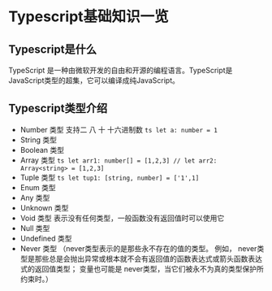 # Typescript基础知识一览
## Typescript是什么
TypeScript 是一种由微软开发的自由和开源的编程语言。TypeScript是JavaScript类型的超集，它可以编译成纯JavaScript。

## Typescript类型介绍

- Number 类型 支持二 八 十 十六进制数
`ts
    let a: number = 1
`
- String 类型
- Boolean 类型
- Array 类型
`ts
let arr1: number[] = [1,2,3]
// let arr2: Array<string> = [1,2,3]
`
- Tuple 类型
`ts
let tup1: [string, number] = ['1',1]
`
- Enum 类型
- Any 类型
- Unknown 类型 
- Void 类型 表示没有任何类型，一般函数没有返回值时可以使用它
- Null 类型
- Undefined 类型
- Never 类型 （never类型表示的是那些永不存在的值的类型。 例如， never类型是那些总是会抛出异常或根本就不会有返回值的函数表达式或箭头函数表达式的返回值类型； 变量也可能是 never类型，当它们被永不为真的类型保护所约束时。）
